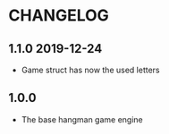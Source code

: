 # CHANGELOG

## 1.1.0 2019-12-24
* Game struct has now the used letters

## 1.0.0
* The base hangman game engine